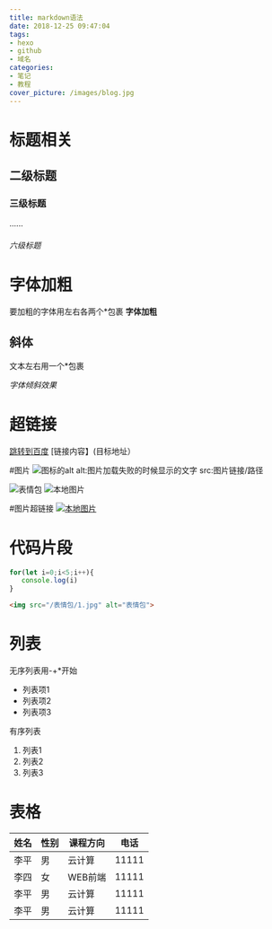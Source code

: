 ```yaml
---
title: markdown语法
date: 2018-12-25 09:47:04
tags:
- hexo
- github
- 域名
categories:
- 笔记
- 教程
cover_picture: /images/blog.jpg
---
```

# 标题相关
## 二级标题
### 三级标题
......
###### 六级标题

# 字体加粗
要加粗的字体用左右各两个*包裹
**字体加粗**

## 斜体
文本左右用一个*包裹

*字体倾斜效果*

# 超链接
[跳转到百度](http://www.baidu.com)
[链接内容】(目标地址）

#图片
![图标的alt](图片src)
alt:图片加载失败的时候显示的文字
src:图片链接/路径

![表情包](https://timgsa.baidu.com/timg?image&quality=80&size=b9999_10000&sec=1545713671828&di=faed717ff4e81eb004ddf3187b212ced&imgtype=0&src=http%3A%2F%2Ff.hiphotos.baidu.com%2Fimage%2Fpic%2Fitem%2Fd1160924ab18972b016d358bedcd7b899e510a1f.jpg)
![本地图片](/表情包/1.jpg)

#图片超链接
[![本地图片](/表情包/1.jpg)](http://www.baidu.com)

# 代码片段
```javascript
for(let i=0;i<5;i++){
   console.log(i)
}
```

```html
<img src="/表情包/1.jpg" alt="表情包">
```

# 列表
无序列表用-+*开始
- 列表项1
- 列表项2
- 列表项3

有序列表
1. 列表1
2. 列表2
3. 列表3

# 表格
姓名|性别|课程方向|电话
-|-|-|-
李平|男|云计算|11111
李四|女|WEB前端|11111
李平|男|云计算|11111
李平|男|云计算|11111

